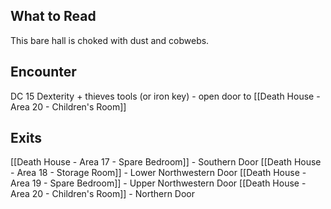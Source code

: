 ## What to Read

This bare hall is choked with dust and cobwebs.

## Encounter

DC 15 Dexterity + thieves tools (or iron key) - open door to [[Death House - Area 20 - Children's Room]]

## Exits
[[Death House - Area 17 - Spare Bedroom]] - Southern Door
[[Death House - Area 18 - Storage Room]] - Lower Northwestern Door
[[Death House - Area 19 - Spare Bedroom]] - Upper Northwestern Door 
[[Death House - Area 20 - Children's Room]] - Northern Door

